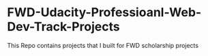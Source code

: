 # FWD-Udacity-Professioanl-Web-Dev-Track-Projects
 This Repo contains projects that I built for FWD scholarship projects
